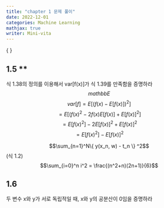 ```yaml
---
title: "chapter 1 문제 풀이"
date: 2022-12-01
categories: Machine Learning
mathjax: true
writer: Mini-vita
---
```


\{ \}

## 1.5 **
식 1.38의 정의를 이용해서 var[f(x)]가 식 1.39를 만족함을 증명하라
$$mathbb{E}$$
$$var[f] = E[(f(x) - E[f(x)])^2]$$
$$       = E[(f(x)^2 - 2f(x)E[f(x)] + E[f(x)]^2] $$
$$       = E[f(x)^2] - 2E[f(x)]^2 + E[f(x)]^2 $$
$$       = E[f(x)^2] - E[f(x)]^2 $$

$$\sum_{n=1}^N\{ y(x_n, w) - t_n \} ^2$$   (식 1.2)
$$\sum_{i=0}^n i^2 = \frac{(n^2+n)(2n+1)}{6}$$

## 1.6 ## 
두 변수 x와 y가 서로 독립적일 때, x와 y의 공분산이 0임을 증명하라

